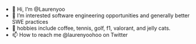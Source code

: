 - 👋 Hi, I’m @Laurenyoo
- 👀 I’m interested software engineering opportunities and generally better SWE practices
- 🌱 hobbies include coffee, tennis, golf, f1, valorant, and jelly cats.
- 📫 How to reach me @laurenyoohoo on Twitter

<!---
Laurenyoo/Laurenyoo is a ✨ special ✨ repository because its `README.md` (this file) appears on your GitHub profile.
You can click the Preview link to take a look at your changes.
--->
